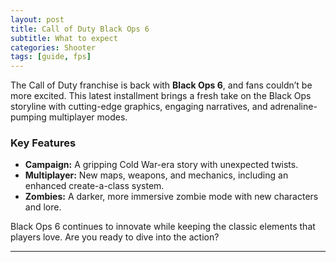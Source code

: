 ```yaml
---
layout: post
title: Call of Duty Black Ops 6
subtitle: What to expect
categories: Shooter
tags: [guide, fps]
---
```


The Call of Duty franchise is back with **Black Ops 6**, and fans couldn’t be more excited. This latest installment brings a fresh take on the Black Ops storyline with cutting-edge graphics, engaging narratives, and adrenaline-pumping multiplayer modes.

### Key Features
- **Campaign:** A gripping Cold War-era story with unexpected twists.
- **Multiplayer:** New maps, weapons, and mechanics, including an enhanced create-a-class system.
- **Zombies:** A darker, more immersive zombie mode with new characters and lore.

Black Ops 6 continues to innovate while keeping the classic elements that players love. Are you ready to dive into the action?

---